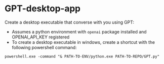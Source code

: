 # GPT-desktop-app
Create a desktop executable that converse with you using GPT:
- Assumes a python environment with ```openai``` package installed and OPENAI_API_KEY registered
- To create a desktop executable in windows, create a shortcut with the following powershell command:

```shell
powershell.exe -command "& PATH-TO-ENV/python.exe PATH-TO-REPO/GPT.py"
```